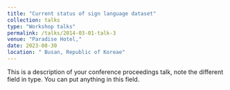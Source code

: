 ```yaml
---
title: "Current status of sign language dataset"
collection: talks
type: "Workshop talks"
permalink: /talks/2014-03-01-talk-3
venue: "Paradise Hotel,"
date: 2023-08-30
location: " Busan, Republic of Koreae"
---
```


This is a description of your conference proceedings talk, note the different field in type. You can put anything in this field.
